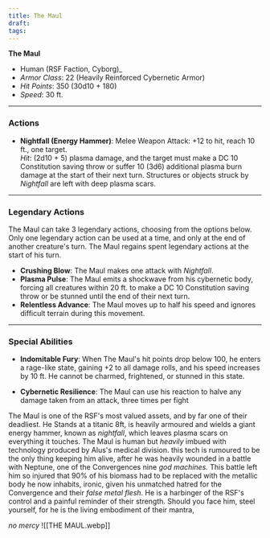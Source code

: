 ```yaml
---
title: The Maul
draft: 
tags:
---
```

**The Maul**

- Human (RSF Faction, Cyborg)_
- _Armor Class_: 22 (Heavily Reinforced Cybernetic Armor)
- _Hit Points_: 350 (30d10 + 180)
- _Speed_: 30 ft.



---

### **Actions**



- **Nightfall (Energy Hammer)**: Melee Weapon Attack: +12 to hit, reach 10 ft., one target.  
    _Hit_:  (2d10 + 5) plasma damage, and the target must make a DC 10 Constitution saving throw or suffer 10 (3d6) additional plasma burn damage at the start of their next turn. Structures or objects struck by _Nightfall_ are left with deep plasma scars.
    


---

### **Legendary Actions**

The Maul can take 3 legendary actions, choosing from the options below. Only one legendary action can be used at a time, and only at the end of another creature's turn. The Maul regains spent legendary actions at the start of his turn.

- **Crushing Blow**: The Maul makes one attack with _Nightfall_.
- **Plasma Pulse**: The Maul emits a shockwave from his cybernetic body, forcing all creatures within 20 ft. to make a DC 10 Constitution saving throw or be stunned until the end of their next turn.
- **Relentless Advance**: The Maul moves up to half his speed and ignores difficult terrain during this movement.

---

### **Special Abilities**

- **Indomitable Fury**: When The Maul's hit points drop below 100, he enters a rage-like state, gaining +2 to all damage rolls, and his speed increases by 10 ft. He cannot be charmed, frightened, or stunned in this state.
    
- **Cybernetic Resilience**: The Maul can use his reaction to halve any damage taken from an attack, three times per fight


The Maul is one of the RSF's most valued assets, and by far one of their deadliest. He Stands at a titanic 8ft, is heavily armoured and wields a giant energy hammer, known as *nightfall*, which leaves plasma scars on everything it touches. The Maul is human but *heavily* imbued with technology produced by Alus's medical division. this tech is rumoured to be the only thing keeping him alive, after he was heavily wounded in a battle with Neptune, one of the Convergences nine *god machines.* This battle left him so injured that 90% of his biomass had to be replaced with the metallic body he now inhabits, ironic, given his unmatched hatred for the Convergence and their *false metal flesh*. He is a harbinger of the RSF's control and a painful reminder of their strength. Should you face him, steel yourself, for he is the living embodiment of their mantra, 

*no mercy* 
![[THE MAUL.webp]]